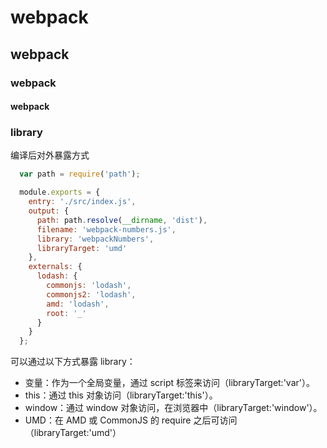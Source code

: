 # webpack

## webpack

### webpack

#### webpack

### library
编译后对外暴露方式
```js
  var path = require('path');

  module.exports = {
    entry: './src/index.js',
    output: {
      path: path.resolve(__dirname, 'dist'),
      filename: 'webpack-numbers.js',
      library: 'webpackNumbers',
      libraryTarget: 'umd'
    },
    externals: {
      lodash: {
        commonjs: 'lodash',
        commonjs2: 'lodash',
        amd: 'lodash',
        root: '_'
      }
    }
  };
```
可以通过以下方式暴露 library：

 - 变量：作为一个全局变量，通过 script 标签来访问（libraryTarget:'var'）。
 - this：通过 this 对象访问（libraryTarget:'this'）。
 - window：通过 window 对象访问，在浏览器中（libraryTarget:'window'）。
 - UMD：在 AMD 或 CommonJS 的 require 之后可访问（libraryTarget:'umd'）
